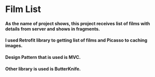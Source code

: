 # Film List

<h4>As the name of project shows, this project receives list of films with details from server and shows in fragments.</h4>
<h4>I used Retrofit library to getting list of films and Picasso to caching images.</h4>
<h4>Design Pattern that is used is MVC.</h4>
<h4>Other library is used is ButterKnife.</h4>
